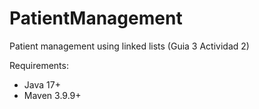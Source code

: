 # PatientManagement
Patient management using linked lists (Guia 3 Actividad 2)

Requirements:
- Java 17+
- Maven 3.9.9+
